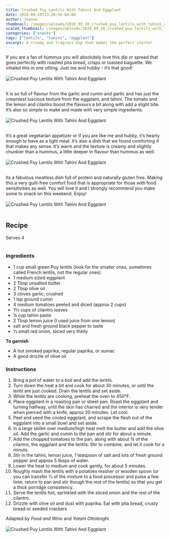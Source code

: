 ```yaml
---
title: Crushed Puy Lentils With Tahini And Eggplant
date: 2018-09-28T13:28:56-04:00
author: Joanne
thumbnail: /images/uploads/2018_09_28_crushed_puy_lentils_with_tahini_and_eggplant_1.jpg
scaled_thumbnail: /images/uploads/2018_09_28_crushed_puy_lentils_with_tahini_and_eggplant_0.jpg
categories: ["snacks"]
tags: ["lentils", "tahini", "eggplant"]
excerpt: A creamy and fragrant dip that makes the perfect starter
---
```


If you are a fan of hummus you will absolutely love this dip or spread that goes perfectly with roasted pita bread, crisps or toasted baguette. We inhaled this in one sitting. Just me and hubby - it’s that good!
</br>
</br>
![Crushed Puy Lentils With Tahini And Eggplant](/images/uploads/2018_09_28_crushed_puy_lentils_with_tahini_and_eggplant_2.jpg)
</br>
</br>

It is so full of flavour from the garlic and cumin and garlic and has just the creamiest luscious texture from the eggplant, and tahini. The tomato and the lemon and cilantro boost the flavours a bit along with add a slight bite. It’s also so simple to make and made with very simple ingredients.
</br>
</br>
![Crushed Puy Lentils With Tahini And Eggplant](/images/uploads/2018_09_28_crushed_puy_lentils_with_tahini_and_eggplant_3.jpg)
</br>
</br>

It’s a great vegetarian appetizer or if you are like me and hubby, it’s hearty enough to have as a light meal. It’s also a dish that we found comforting if that makes any sense. It’s warm and the texture is creamy and slightly chunkier than a hummus, a little deeper in flavour than hummus as well.
</br>
</br>
![Crushed Puy Lentils With Tahini And Eggplant](/images/uploads/2018_09_28_crushed_puy_lentils_with_tahini_and_eggplant_4.jpg)
</br>
</br>

Its a fabulous meatless dish full of protein and naturally gluten free. Making this a very guilt-free comfort food that is appropriate for those with food sensitivities as well. You will love it and I strongly recommend you make some to snack on this weekend. Enjoy!
</br>
</br>
![Crushed Puy Lentils With Tahini And Eggplant](/images/uploads/2018_09_28_crushed_puy_lentils_with_tahini_and_eggplant_5.jpg)
</br>
</br>

## Recipe
Serves 4
</br>
</br>

### Ingredients

* 1 cup small green Puy lentils (look for the smaller ones, sometimes called French lentils, not the regular ones)
* 1 medium sized eggplant
* 2 Tbsp unsalted butter
* 2 Tbsp olive oil
* 3 cloves garlic, crushed
* 1 tsp ground cumin
* 4 medium tomatoes peeled and diced (approx 2 cups)
* 1&frac23; cups of cilantro leaves
* &frac14; cup tahini paste
* 2 Tbsp lemon juice (I used juice from one lemon)
* salt and fresh ground black pepper to taste
* &frac13; small red onion, sliced very thinly

__To garnish__

* A hot smoked paprika, regular paprika, or sumac
* A good drizzle of olive oil


### Instructions

1. Bring a pot of water to a boil and add the lentils. 
2. Turn down the heat a bit and cook for about 30 minutes, or until the lentil are just cooked. Drain the lentils and set aside.
3. While the lentils are cooking, preheat the oven to 450°F. 
4. Place eggplant in a roasting pan or sheet pan. Roast the eggplant and turning halfway, until the skin has charred and the interior is very tender when pierced with a knife, approx 20 minutes. Let cool.
5. Peel and seed the cooled eggplant, and scrape the flesh out of the eggplant into a small bowl and set aside.
6. In a large skillet over medium/high heat melt the butter and add the olive oil. Add the garlic and cumin to the pan and stir for about a minute.
7. Add the chopped tomatoes to the pan, along with about &frac34; of the cilantro, the eggplant and the lentils. Stir to combine, and let it cook for a minute.
8. Stir in the tahini, lemon juice, 1 teaspoon of salt and lots of fresh ground pepper and approx 5 tbsps of water. 
9. Lower the heat to medium and cook gently, for about 5 minutes.
10. Roughly mash the lentils with a potatoes masher or wooden spoon (or you can transfer &frac13; of the mixture to a food processor and pulse a few time, return to pan and stir though the rest of the lentils) so that you get a thick porridge consistency.
11. Serve the lentils hot, sprinkled with the sliced onion and the rest of the cilantro. 
12. Drizzle with olive oil and dust with paprika. Eat with pita bread, crusty bread or seeded crackers


Adapted by _Food and Wine_ and _Yotam Ottolenghi_
</br>
</br>
![Crushed Puy Lentils With Tahini And Eggplant](/images/uploads/2018_09_28_crushed_puy_lentils_with_tahini_and_eggplant_6.jpg)

